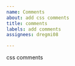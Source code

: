 ```yaml
---
name: Comments
about: add css comments
title: comments
labels: add comments
assignees: dregmi08

---
```


css comments

